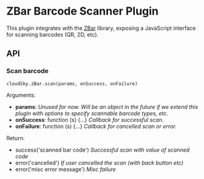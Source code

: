 # ZBar Barcode Scanner Plugin

This plugin integrates with the [ZBar](http://zbar.sourceforge.net/) library,
exposing a JavaScript interface for scanning barcodes (QR, 2D, etc).

## API

### Scan barcode

    cloudSky.zBar.scan(params, onSuccess, onFailure)

Arguments:

- **params**: _Unused for now. Will be an object in the future if we extend this plugin with options to specify scannable barcode types, etc._
- **onSuccess**: function (s) {...} _Callback for successful scan._
- **onFailure**: function (s) {...} _Callback for cancelled scan or error._

Return:

- success('scanned bar code') _Successful scan with value of scanned code_
- error('cancelled') _If user cancelled the scan (with back button etc)_
- error('misc error message') _Misc failure_
